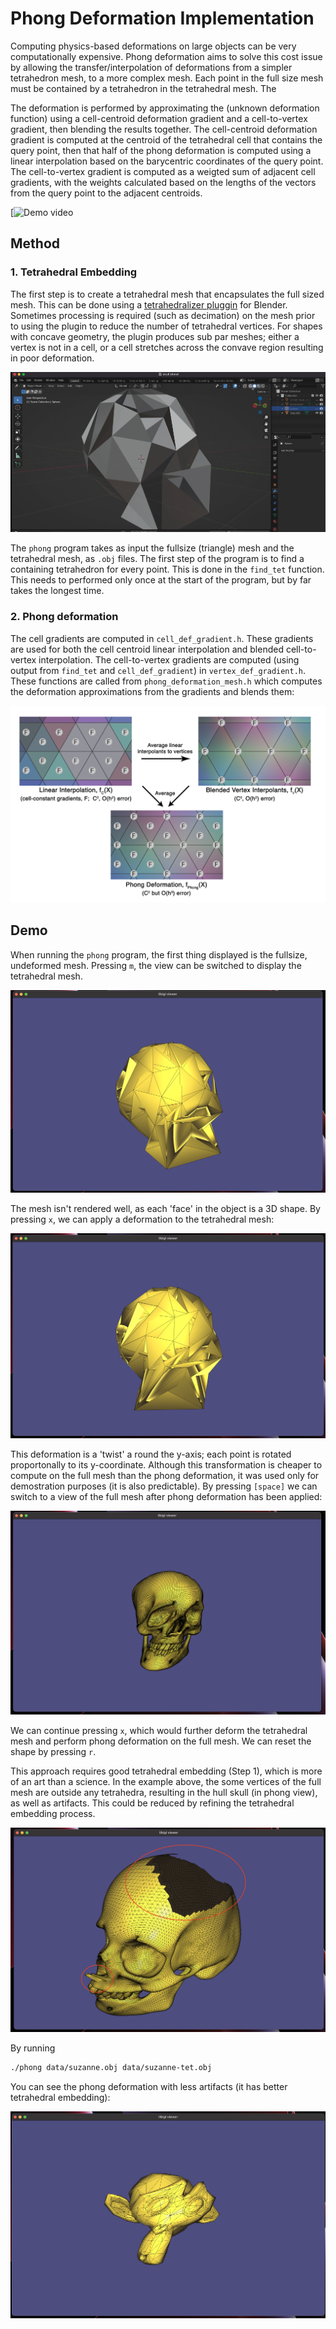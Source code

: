 # Phong Deformation Implementation

Computing physics-based deformations on large objects can be very computationally expensive. Phong deformation aims to solve this cost issue by allowing the transfer/interpolation of deformations from a simpler tetrahedron mesh, to a more complex mesh. Each point in the full size mesh must be contained by a tetrahedron in the tetrahedral mesh. The

The deformation is performed by approximating the (unknown deformation function) using a cell-centroid deformation gradient and a cell-to-vertex gradient, then blending the results together. The cell-centroid deformation gradient is computed at the centroid of the tetrahedral cell that contains the query point, then that half of the phong deformation is computed using a linear interpolation based on the barycentric coordinates of the query point. The cell-to-vertex gradient is computed as a weigted sum of adjacent cell gradients, with the weights calculated based on the lengths of the vectors from the query point to the adjacent centroids. 

[![Demo video](https://www.youtube.com/watch?v=VF_AjMdFFHk)

## Method

### 1. Tetrahedral Embedding

The first step is to create a tetrahedral mesh that encapsulates the full sized mesh. This can be done using a [tetrahedralizer pluggin](https://github.com/matthias-research/pages/blob/master/tenMinutePhysics/BlenderTetPlugin.py) for Blender. Sometimes processing is required (such as decimation) on the mesh prior to using the plugin to reduce the number of tetrahedral vertices. For shapes with concave geometry, the plugin produces sub par meshes; either a vertex is not in a cell, or a cell stretches across the convave region resulting in poor deformation. 

![Tetrahedral Mesh made with `Tetraheralizer` plugin](images/tet-blender.png)

The `phong` program takes as input the fullsize (triangle) mesh and the tetrahedral mesh, as `.obj` files. The first step of the program is to find a containing tetrahedron for every point. This is done in the `find_tet` function. This needs to performed only once at the start of the program, but by far takes the longest time.


### 2. Phong deformation

The cell gradients are computed in `cell_def_gradient.h`. These gradients are used for both the cell centroid linear interpolation and blended cell-to-vertex interpolation. The cell-to-vertex gradients are computed (using output from `find_tet` and `cell_def_gradient`) in `vertex_def_gradient.h`. These functions are called from `phong_deformation_mesh.h` which computes the deformation approximations from the gradients and blends them:

![From "Phong Deformation" paper](images/phong-diagram.png)


## Demo

When running the `phong` program, the first thing displayed is the fullsize, undeformed mesh. Pressing `m`, the view can be switched to display the tetrahedral mesh.

![Tetrahedral mesh](images/tet-mesh.png)

The mesh isn't rendered well, as each 'face' in the object is a 3D shape. By pressing `x`, we can apply a deformation to the tetrahedral mesh:

![Tetrahedral mesh after applying deformation](images/tet-deformed.png)

This deformation is a 'twist' a round the y-axis; each point is rotated proportonally to its y-coordinate. Although this transformation is cheaper to compute on the full mesh than the phong deformation, it was used only for demostration purposes (it is also predictable). By pressing `[space]` we can switch to a view of the full mesh after phong deformation has been applied:

![Triangle mesh after applying phong deformation from tetrahedral mesh](images/phong-deformed.png)

We can continue pressing `x`, which would further deform the tetrahedral mesh and perform phong deformation on the full mesh. We can reset the shape by pressing `r`.

This approach requires good tetrahedral embedding (Step 1), which is more of an art than a science. In the example above, the some vertices of the full mesh are outside any tetrahedra, resulting in the hull skull (in phong view), as well as artifacts. This could be reduced by refining the tetrahedral embedding process. 

![Artifacts](images/artifacts.png)

By running

```bash
./phong data/suzanne.obj data/suzanne-tet.obj
```

You can see the phong deformation with less artifacts (it has better tetrahedral embedding):

![Suzanne with less artifacts](images/suzanne.png)

